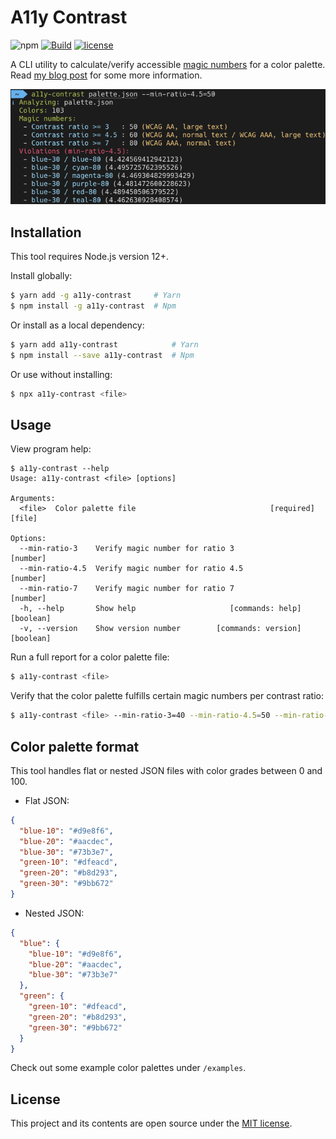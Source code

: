 # A11y Contrast

![npm](https://img.shields.io/npm/v/a11y-contrast?style=flat-square)
[![Build](https://img.shields.io/github/actions/workflow/status/darekkay/a11y-contrast/ci.yml?branch=master&style=flat-square)](https://github.com/darekkay/a11y-contrast/actions/workflows/ci.yml)
[![license](https://img.shields.io/badge/license-MIT-green?style=flat-square)](https://github.com/darekkay/a11y-contrast/blob/master/LICENSE)

A CLI utility to calculate/verify accessible [magic numbers](https://designsystem.digital.gov/design-tokens/color/overview/#magic-number) for a color palette. Read [my blog post](https://darekkay.com/blog/accessible-color-palette/) for some more information.

![](screenshot.png)

## Installation

This tool requires Node.js version 12+.

Install globally:

```bash
$ yarn add -g a11y-contrast     # Yarn
$ npm install -g a11y-contrast  # Npm
```

Or install as a local dependency:

```bash
$ yarn add a11y-contrast            # Yarn
$ npm install --save a11y-contrast  # Npm
```

Or use without installing:

```bash
$ npx a11y-contrast <file>
```

## Usage

View program help:

```
$ a11y-contrast --help
Usage: a11y-contrast <file> [options]

Arguments:
  <file>  Color palette file                              [required] [file]

Options:
  --min-ratio-3    Verify magic number for ratio 3                 [number]
  --min-ratio-4.5  Verify magic number for ratio 4.5               [number]
  --min-ratio-7    Verify magic number for ratio 7                 [number]
  -h, --help       Show help                     [commands: help] [boolean]
  -v, --version    Show version number        [commands: version] [boolean]
```

Run a full report for a color palette file:

```bash
$ a11y-contrast <file>
```

Verify that the color palette fulfills certain magic numbers per contrast ratio:

```bash
$ a11y-contrast <file> --min-ratio-3=40 --min-ratio-4.5=50 --min-ratio-7=70
```

## Color palette format

This tool handles flat or nested JSON files with color grades between 0 and 100.

- Flat JSON:

```json
{
  "blue-10": "#d9e8f6",
  "blue-20": "#aacdec",
  "blue-30": "#73b3e7",
  "green-10": "#dfeacd",
  "green-20": "#b8d293",
  "green-30": "#9bb672"
}
```

- Nested JSON:

```json
{
  "blue": {
    "blue-10": "#d9e8f6",
    "blue-20": "#aacdec",
    "blue-30": "#73b3e7"
  },
  "green": {
    "green-10": "#dfeacd",
    "green-20": "#b8d293",
    "green-30": "#9bb672"
  }
}
```

Check out some example color palettes under `/examples`.

## License

This project and its contents are open source under the [MIT license](LICENSE).
